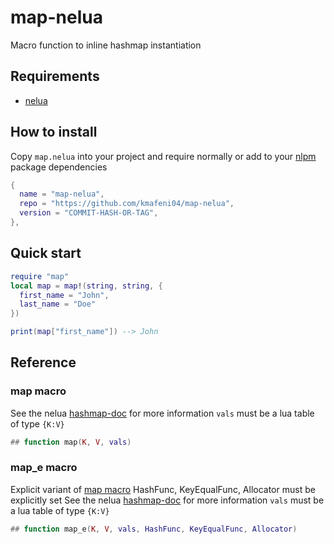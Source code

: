 # map-nelua

Macro function to inline hashmap instantiation

## Requirements
- [nelua](https://nelua.io/)

## How to install
Copy `map.nelua` into your project and require normally or add to your [nlpm](https://github.com/kmafeni04/nlpm) package dependencies
```lua
{
  name = "map-nelua",
  repo = "https://github.com/kmafeni04/map-nelua",
  version = "COMMIT-HASH-OR-TAG",
},
```

## Quick start

```lua
require "map"
local map = map!(string, string, {
  first_name = "John",
  last_name = "Doe"
})

print(map["first_name"]) --> John
```

## Reference

### map macro

See the nelua [hashmap-doc](https://nelua.io/libraries/#hashmap-1) for more information
`vals` must be a lua table of type `{K:V}`

```lua
## function map(K, V, vals)
```

### map_e macro

Explicit variant of [map macro](#map-macro)
HashFunc, KeyEqualFunc, Allocator must be explicitly set
See the nelua [hashmap-doc](https://nelua.io/libraries/#hashmap-1) for more information
`vals` must be a lua table of type `{K:V}`

```lua
## function map_e(K, V, vals, HashFunc, KeyEqualFunc, Allocator)
```


